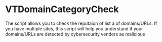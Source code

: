 # VTDomainCategoryCheck
The script allows you to check the reputaion of list a of domains/URLs. If you have multiple sites, this script will help you understand if your domains/URLs are detected by cybersecurity vendors as malicious
